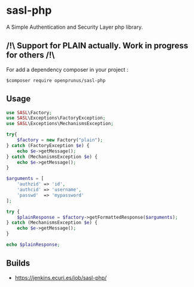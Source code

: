 # sasl-php

A Simple Authentication and Security Layer php library.

## /!\ Support for PLAIN actually. Work in progress for others /!\

For add a dependency composer in your project :

```
$composer require openprunus/sasl-php
```

## Usage

```php
use SASL\Factory;
use SASL\Exceptions\FactoryException;
use SASL\Exceptions\MechanismsException;

try{
    $factory = new Factory("plain");
} catch (FactoryException $e) {
    echo $e->getMessage();
} catch (MechanismsException $e) {
    echo $e->getMessage();
}

$arguments = [
    'authzid' => 'id',
    'authcid' => 'username',
    'passwd'  => 'mypassword'
];

try {
    $plainResponse = $factory->getFormattedResponse($arguments);
} catch (MechanismsException $e) {
    echo $e->getMessage();
}

echo $plainResponse;
```

## Builds

- https://jenkins.ecuri.es/job/sasl-php/
